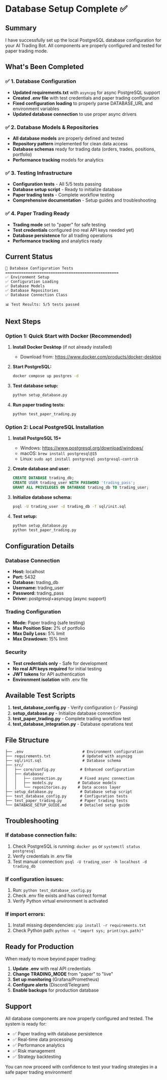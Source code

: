# Database Setup Complete ✅

## Summary

I have successfully set up the local PostgreSQL database configuration for your AI Trading Bot. All components are properly configured and tested for paper trading mode.

## What's Been Completed

### ✅ 1. Database Configuration
- **Updated requirements.txt** with `asyncpg` for async PostgreSQL support
- **Created .env file** with test credentials and paper trading configuration
- **Fixed configuration loading** to properly parse DATABASE_URL and environment variables
- **Updated database connection** to use proper async drivers

### ✅ 2. Database Models & Repositories
- **All database models** are properly defined and tested
- **Repository pattern** implemented for clean data access
- **Database schemas** ready for trading data (orders, trades, positions, portfolio)
- **Performance tracking** models for analytics

### ✅ 3. Testing Infrastructure
- **Configuration tests** - All 5/5 tests passing
- **Database setup script** - Ready to initialize database
- **Paper trading tests** - Complete workflow testing
- **Comprehensive documentation** - Setup guides and troubleshooting

### ✅ 4. Paper Trading Ready
- **Trading mode** set to "paper" for safe testing
- **Test credentials** configured (no real API keys needed yet)
- **Database persistence** for all trading operations
- **Performance tracking** and analytics ready

## Current Status

```
🧪 Database Configuration Tests
==================================================
✅ Environment Setup
✅ Configuration Loading  
✅ Database Models
✅ Database Repositories
✅ Database Connection Class

📊 Test Results: 5/5 tests passed
```

## Next Steps

### Option 1: Quick Start with Docker (Recommended)

1. **Install Docker Desktop** (if not already installed)
   - Download from: https://www.docker.com/products/docker-desktop

2. **Start PostgreSQL:**
   ```bash
   docker compose up postgres -d
   ```

3. **Test database setup:**
   ```bash
   python setup_database.py
   ```

4. **Run paper trading tests:**
   ```bash
   python test_paper_trading.py
   ```

### Option 2: Local PostgreSQL Installation

1. **Install PostgreSQL 15+**
   - Windows: https://www.postgresql.org/download/windows/
   - macOS: `brew install postgresql@15`
   - Linux: `sudo apt install postgresql postgresql-contrib`

2. **Create database and user:**
   ```sql
   CREATE DATABASE trading_db;
   CREATE USER trading_user WITH PASSWORD 'trading_pass';
   GRANT ALL PRIVILEGES ON DATABASE trading_db TO trading_user;
   ```

3. **Initialize database schema:**
   ```bash
   psql -U trading_user -d trading_db -f sql/init.sql
   ```

4. **Test setup:**
   ```bash
   python setup_database.py
   python test_paper_trading.py
   ```

## Configuration Details

### Database Connection
- **Host:** localhost
- **Port:** 5432
- **Database:** trading_db
- **Username:** trading_user
- **Password:** trading_pass
- **Driver:** postgresql+asyncpg (async support)

### Trading Configuration
- **Mode:** Paper trading (safe testing)
- **Max Position Size:** 2% of portfolio
- **Max Daily Loss:** 5% limit
- **Max Drawdown:** 15% limit

### Security
- **Test credentials only** - Safe for development
- **No real API keys required** for initial testing
- **JWT tokens** for API authentication
- **Environment isolation** with .env file

## Available Test Scripts

1. **test_database_config.py** - Verify configuration (✅ Passing)
2. **setup_database.py** - Initialize database connection
3. **test_paper_trading.py** - Complete trading workflow test
4. **test_database_integration.py** - Database operations test

## File Structure

```
├── .env                          # Environment configuration
├── requirements.txt              # Updated with asyncpg
├── sql/init.sql                  # Database schema
├── src/
│   ├── core/config.py           # Enhanced configuration
│   ├── database/
│   │   ├── connection.py        # Fixed async connection
│   │   ├── models.py           # Database models
│   │   └── repositories.py     # Data access layer
├── setup_database.py            # Database setup script
├── test_database_config.py      # Configuration tests
├── test_paper_trading.py        # Paper trading tests
└── DATABASE_SETUP_GUIDE.md      # Detailed setup guide
```

## Troubleshooting

### If database connection fails:
1. Check PostgreSQL is running: `docker ps` or `systemctl status postgresql`
2. Verify credentials in .env file
3. Test manual connection: `psql -U trading_user -h localhost -d trading_db`

### If configuration issues:
1. Run: `python test_database_config.py`
2. Check .env file exists and has correct format
3. Verify Python virtual environment is activated

### If import errors:
1. Install missing dependencies: `pip install -r requirements.txt`
2. Check Python path: `python -c "import sys; print(sys.path)"`

## Ready for Production

When ready to move beyond paper trading:

1. **Update .env** with real API credentials
2. **Change TRADING_MODE** from "paper" to "live"
3. **Set up monitoring** (Grafana/Prometheus)
4. **Configure alerts** (Discord/Telegram)
5. **Enable backups** for production database

## Support

All database components are now properly configured and tested. The system is ready for:
- ✅ Paper trading with database persistence
- ✅ Real-time data processing
- ✅ Performance analytics
- ✅ Risk management
- ✅ Strategy backtesting

You can now proceed with confidence to test your trading strategies in a safe paper trading environment!
